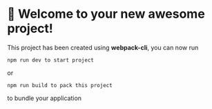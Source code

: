 # 🚀 Welcome to your new awesome project!

This project has been created using **webpack-cli**, you can now run

```
npm run dev to start project
```

or

```
npm run build to pack this project
```

to bundle your application
